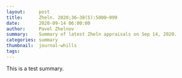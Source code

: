 ```yaml
---
layout:     post
title:      Zheln. 2020;36–38(5):5000–999
date:       2020-09-14 06:00:00
author:     Pavel Zhelnov
summary:    Summary of latest Zheln appraisals on Sep 14, 2020.
categories: summary
thumbnail:  journal-whills
tags:
---
```


This is a test summary.
